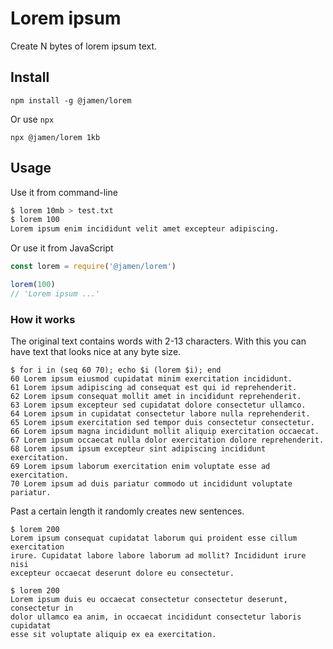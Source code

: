 # Lorem ipsum

Create N bytes of lorem ipsum text.

## Install

```
npm install -g @jamen/lorem
```

Or use `npx`

```
npx @jamen/lorem 1kb
```

## Usage

Use it from command-line

```sh
$ lorem 10mb > test.txt
$ lorem 100
Lorem ipsum enim incididunt velit amet excepteur adipiscing.
```

Or use it from JavaScript

```js
const lorem = require('@jamen/lorem')

lorem(100)
// 'Lorem ipsum ...'
```

### How it works

The original text contains words with 2-13 characters. With this you can have text that looks nice at any byte size.

```
$ for i in (seq 60 70); echo $i (lorem $i); end
60 Lorem ipsum eiusmod cupidatat minim exercitation incididunt.
61 Lorem ipsum adipiscing ad consequat est qui id reprehenderit.
62 Lorem ipsum consequat mollit amet in incididunt reprehenderit.
63 Lorem ipsum excepteur sed cupidatat dolore consectetur ullamco.
64 Lorem ipsum in cupidatat consectetur labore nulla reprehenderit.
65 Lorem ipsum exercitation sed tempor duis consectetur consectetur.
66 Lorem ipsum magna incididunt mollit aliquip exercitation occaecat.
67 Lorem ipsum occaecat nulla dolor exercitation dolore reprehenderit.
68 Lorem ipsum ipsum excepteur sint adipiscing incididunt exercitation.
69 Lorem ipsum laborum exercitation enim voluptate esse ad exercitation.
70 Lorem ipsum ad duis pariatur commodo ut incididunt voluptate pariatur.
```

Past a certain length it randomly creates new sentences.

```
$ lorem 200
Lorem ipsum consequat cupidatat laborum qui proident esse cillum exercitation
irure. Cupidatat labore labore laborum ad mollit? Incididunt irure nisi
excepteur occaecat deserunt dolore eu consectetur.

$ lorem 200
Lorem ipsum duis eu occaecat consectetur consectetur deserunt, consectetur in
dolor ullamco ea anim, in occaecat incididunt consectetur laboris cupidatat
esse sit voluptate aliquip ex ea exercitation.
```
